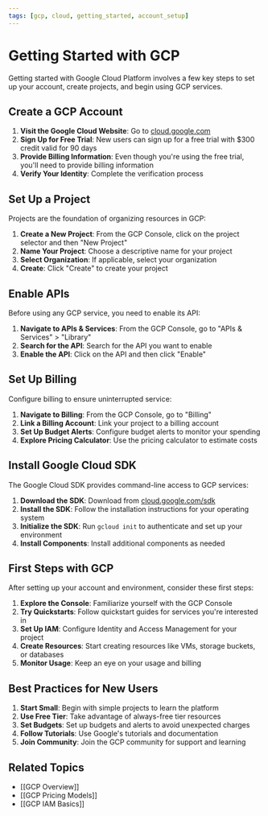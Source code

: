 ```yaml
---
tags: [gcp, cloud, getting_started, account_setup]
---
```


# Getting Started with GCP

Getting started with Google Cloud Platform involves a few key steps to set up your account, create projects, and begin using GCP services.

## Create a GCP Account

1. **Visit the Google Cloud Website**: Go to [cloud.google.com](https://cloud.google.com)
2. **Sign Up for Free Trial**: New users can sign up for a free trial with $300 credit valid for 90 days
3. **Provide Billing Information**: Even though you're using the free trial, you'll need to provide billing information
4. **Verify Your Identity**: Complete the verification process

## Set Up a Project

Projects are the foundation of organizing resources in GCP:

1. **Create a New Project**: From the GCP Console, click on the project selector and then "New Project"
2. **Name Your Project**: Choose a descriptive name for your project
3. **Select Organization**: If applicable, select your organization
4. **Create**: Click "Create" to create your project

## Enable APIs

Before using any GCP service, you need to enable its API:

1. **Navigate to APIs & Services**: From the GCP Console, go to "APIs & Services" > "Library"
2. **Search for the API**: Search for the API you want to enable
3. **Enable the API**: Click on the API and then click "Enable"

## Set Up Billing

Configure billing to ensure uninterrupted service:

1. **Navigate to Billing**: From the GCP Console, go to "Billing"
2. **Link a Billing Account**: Link your project to a billing account
3. **Set Up Budget Alerts**: Configure budget alerts to monitor your spending
4. **Explore Pricing Calculator**: Use the pricing calculator to estimate costs

## Install Google Cloud SDK

The Google Cloud SDK provides command-line access to GCP services:

1. **Download the SDK**: Download from [cloud.google.com/sdk](https://cloud.google.com/sdk)
2. **Install the SDK**: Follow the installation instructions for your operating system
3. **Initialize the SDK**: Run `gcloud init` to authenticate and set up your environment
4. **Install Components**: Install additional components as needed

## First Steps with GCP

After setting up your account and environment, consider these first steps:

1. **Explore the Console**: Familiarize yourself with the GCP Console
2. **Try Quickstarts**: Follow quickstart guides for services you're interested in
3. **Set Up IAM**: Configure Identity and Access Management for your project
4. **Create Resources**: Start creating resources like VMs, storage buckets, or databases
5. **Monitor Usage**: Keep an eye on your usage and billing

## Best Practices for New Users

1. **Start Small**: Begin with simple projects to learn the platform
2. **Use Free Tier**: Take advantage of always-free tier resources
3. **Set Budgets**: Set up budgets and alerts to avoid unexpected charges
4. **Follow Tutorials**: Use Google's tutorials and documentation
5. **Join Community**: Join the GCP community for support and learning

## Related Topics
- [[GCP Overview]]
- [[GCP Pricing Models]]
- [[GCP IAM Basics]]
